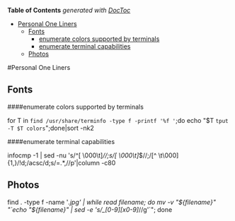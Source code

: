 <!-- START doctoc generated TOC please keep comment here to allow auto update -->
<!-- DON'T EDIT THIS SECTION, INSTEAD RE-RUN doctoc TO UPDATE -->
**Table of Contents**  *generated with [DocToc](http://doctoc.herokuapp.com/)*

- [Personal One Liners](#personal-one-liners)
  - [Fonts](#fonts)
      - [enumerate colors supported by terminals](#enumerate-colors-supported-by-terminals)
      - [enumerate terminal capabilities](#enumerate-terminal-capabilities)
  - [Photos](#photos)

<!-- END doctoc generated TOC please keep comment here to allow auto update -->

#Personal One Liners

## Fonts

####enumerate colors supported by terminals

  for T in `find /usr/share/terminfo -type f -printf '%f '`;do echo "$T `tput -T $T colors`";done|sort -nk2


####enumerate terminal capabilities

  infocmp -1 | sed -nu 's/^[ \000\t]*//;s/[ \000\t]*$//;/[^ \t\000]\{1,\}/!d;/acsc/d;s/=.*,//p'|column -c80



## Photos

find . -type f -name '*.jpg' | while read filename; do mv -v "${filename}" "`echo "${filename}" | sed -e 's/_[0-9][x0-9]*//g'`"; done

